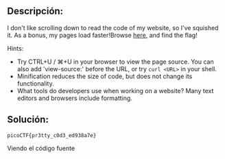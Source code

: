 ## Descripción:
I don't like scrolling down to read the code of my website, so I've squished it. As a bonus, my pages load faster!Browse [here](http://titan.picoctf.net:55980/), and find the flag!

Hints:
- Try CTRL+U / ⌘+U in your browser to view the page source. You can also add 'view-source:' before the URL, or try `curl <URL>` in your shell.
- Minification reduces the size of code, but does not change its functionality.
- What tools do developers use when working on a website? Many text editors and browsers include formatting.

## Solución:
```
picoCTF{pr3tty_c0d3_ed938a7e}
```

Viendo el código fuente